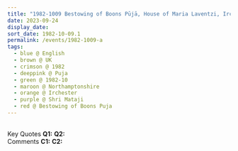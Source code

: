 ```yaml
---
title: "1982-1009 Bestowing of Boons Pūjā, House of Maria Laventzi, Irchester (near Wellingborough), Northamptonshire, UK"
date: 2023-09-24
display_date: 
sort_date: 1982-10-09.1
permalink: /events/1982-1009-a
tags:
  - blue @ English
  - brown @ UK
  - crimson @ 1982
  - deeppink @ Puja
  - green @ 1982-10
  - maroon @ Northamptonshire
  - orange @ Irchester
  - purple @ Shri Mataji
  - red @ Bestowing of Boons Puja
---
```


<br>

<wave-list>
  <list-title color="DarkSeaGreen" width="55">Key Quotes</list-title>
  <list-item color="BlanchedAlmond" width="280"><b>Q1:</b> <i></i></list-item>
  <list-item color="Lavender" width="280"><b>Q2:</b> <i></i></list-item>
</wave-list>

<br>

<wave-list>
  <list-title color="DarkSeaGreen" width="55">Comments</list-title>
  <list-item color="BlanchedAlmond" width="280"><b>C1:</b> <i></i></list-item>
  <list-item color="Lavender" width="280"><b>C2:</b> <i></i></list-item>
</wave-list>